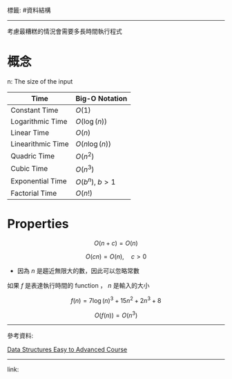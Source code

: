 標籤: #資料結構 

---

考慮最糟糕的情況會需要多長時間執行程式

# 概念

n: The size of the input

| Time              | Big-O Notation   |
| ----------------- | ---------------- |
| Constant Time     | $O(1)$           |
| Logarithmic Time  | $O(\log(n))$     |
| Linear Time       | $O(n)$           |
| Linearithmic Time | $O(n\log(n))$    |
| Quadric Time      | $O(n^2)$         |
| Cubic Time        | $O(n^3)$         |
| Exponential Time  | $O(b^n),\ b > 1$ |
| Factorial Time    | $O(n!)$          | 

# Properties

$$O(n + c) = O(n)$$

$$O(cn) = O(n), \quad c > 0$$

- 因為 $n$ 是趨近無限大的數，因此可以忽略常數

如果 $f$ 是表達執行時間的 function ， $n$ 是輸入的大小

$$f(n) = 7\log(n)^3 + 15n^2 + 2n^3 + 8$$

$$O(f(n)) = O(n^3)$$

---

參考資料:

[Data Structures Easy to Advanced Course](https://youtu.be/RBSGKlAvoiM)

---

link:

